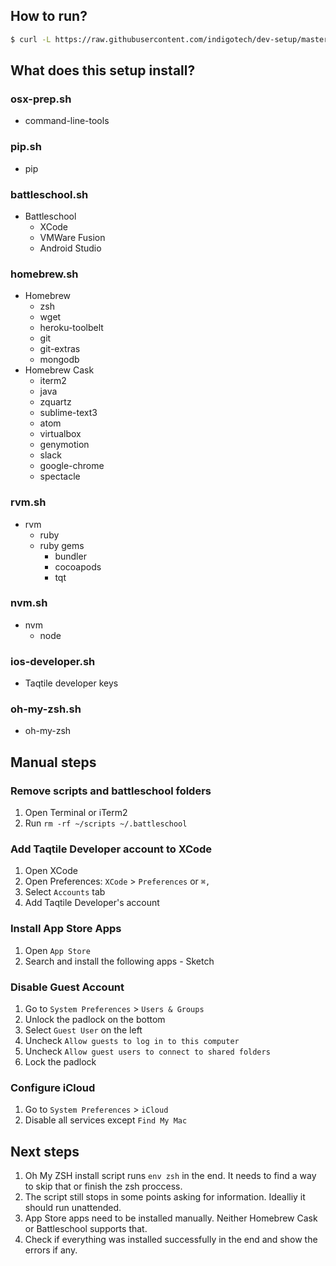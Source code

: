 How to run?
-----------

```bash
$ curl -L https://raw.githubusercontent.com/indigotech/dev-setup/master/scripts/setup.sh | bash
```


What does this setup install?
-----------------------------

### osx-prep.sh
  - command-line-tools

### pip.sh
  - pip

### battleschool.sh
  - Battleschool
    - XCode
    - VMWare Fusion
    - Android Studio

### homebrew.sh
  - Homebrew
    - zsh
    - wget
    - heroku-toolbelt
    - git
    - git-extras
    - mongodb
  - Homebrew Cask
    - iterm2
    - java
    - zquartz
    - sublime-text3
    - atom
    - virtualbox
    - genymotion
    - slack
    - google-chrome
    - spectacle

### rvm.sh
  - rvm
    - ruby
    - ruby gems
      - bundler
      - cocoapods
      - tqt

### nvm.sh
  - nvm
    - node

### ios-developer.sh
  - Taqtile developer keys

### oh-my-zsh.sh
  - oh-my-zsh


Manual steps
------------

### Remove scripts and battleschool folders

  1. Open Terminal or iTerm2
  2. Run `rm -rf ~/scripts ~/.battleschool`


### Add Taqtile Developer account to XCode

  1. Open XCode
  2. Open Preferences: `XCode` > `Preferences` or `⌘,`
  3. Select `Accounts` tab
  4. Add Taqtile Developer's account


### Install App Store Apps

  1. Open `App Store`
  2. Search and install the following apps
    - Sketch


### Disable Guest Account

  1. Go to `System Preferences` > `Users & Groups`
  2. Unlock the padlock on the bottom
  3. Select `Guest User` on the left
  4. Uncheck `Allow guests to log in to this computer`
  5. Uncheck `Allow guest users to connect to shared folders`
  5. Lock the padlock


### Configure iCloud

  1. Go to `System Preferences` > `iCloud`
  2. Disable all services except `Find My Mac`


Next steps
----------

  1. Oh My ZSH install script runs `env zsh` in the end. It needs to find a way to skip that or finish the zsh proccess.
  2. The script still stops in some points asking for information. Idealliy it should run unattended.
  3. App Store apps need to be installed manually. Neither Homebrew Cask or Battleschool supports that.
  4. Check if everything was installed successfully in the end and show the errors if any.
